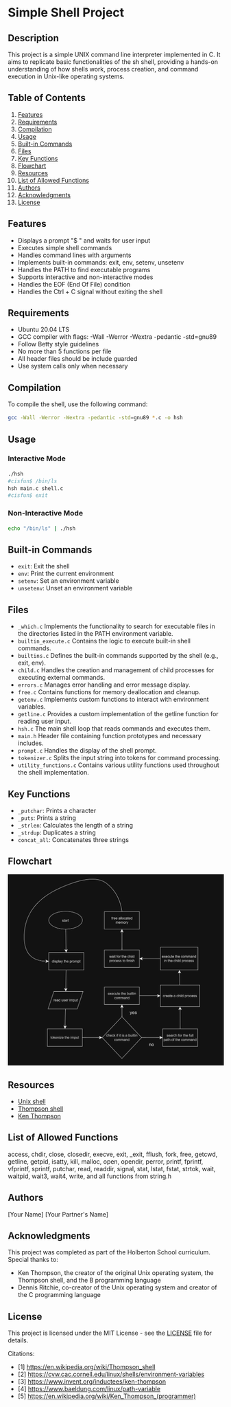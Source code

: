 # Simple Shell Project

## Description

This project is a simple UNIX command line interpreter implemented in C. It aims to replicate basic functionalities of the sh shell, providing a hands-on understanding of how shells work, process creation, and command execution in Unix-like operating systems.

## Table of Contents
1. [Features](#features)
2. [Requirements](#requirements)
3. [Compilation](#compilation)
4. [Usage](#usage)
5. [Built-in Commands](#built-in-commands)
6. [Files](#files)
7. [Key Functions](#key-functions)
8. [Flowchart](#flowchart)
9. [Resources](#resources)
10. [List of Allowed Functions](#list-of-allowed-functions)
11. [Authors](#authors)
12. [Acknowledgments](#acknowledgments)
13. [License](#license)

## Features

- Displays a prompt "$ " and waits for user input
- Executes simple shell commands
- Handles command lines with arguments
- Implements built-in commands: exit, env, setenv, unsetenv
- Handles the PATH to find executable programs
- Supports interactive and non-interactive modes
- Handles the EOF (End Of File) condition
- Handles the Ctrl + C signal without exiting the shell

## Requirements

- Ubuntu 20.04 LTS
- GCC compiler with flags: -Wall -Werror -Wextra -pedantic -std=gnu89
- Follow Betty style guidelines
- No more than 5 functions per file
- All header files should be include guarded
- Use system calls only when necessary

## Compilation

To compile the shell, use the following command:

```bash
gcc -Wall -Werror -Wextra -pedantic -std=gnu89 *.c -o hsh
```

## Usage

### Interactive Mode

```bash
./hsh
#cisfun$ /bin/ls
hsh main.c shell.c
#cisfun$ exit
```

### Non-Interactive Mode

```bash
echo "/bin/ls" | ./hsh
```

## Built-in Commands

- `exit`: Exit the shell
- `env`: Print the current environment
- `setenv`: Set an environment variable
- `unsetenv`: Unset an environment variable

## Files

- `_which.c` Implements the functionality to search for executable files in the directories listed in the PATH environment variable.
- `builtin_execute.c` Contains the logic to execute built-in shell commands.
- `builtins.c` Defines the built-in commands supported by the shell (e.g., exit, env).
- `child.c` Handles the creation and management of child processes for executing external commands.
- `errors.c` Manages error handling and error message display.
- `free.c` Contains functions for memory deallocation and cleanup.
- `getenv.c` Implements custom functions to interact with environment variables.
- `getline.c` Provides a custom implementation of the getline function for reading user input.
- `hsh.c` The main shell loop that reads commands and executes them.
- `main.h` Header file containing function prototypes and necessary includes.
- `prompt.c` Handles the display of the shell prompt.
- `tokenizer.c` Splits the input string into tokens for command processing.
- `utility_functions.c` Contains various utility functions used throughout the shell implementation.

## Key Functions

- `_putchar`: Prints a character
- `_puts`: Prints a string
- `_strlen`: Calculates the length of a string
- `_strdup`: Duplicates a string
- `concat_all`: Concatenates three strings

## Flowchart

![Flowchart](/img/flowchart-simple-shell.png)


## Resources

- [Unix shell](https://en.wikipedia.org/wiki/Unix_shell)
- [Thompson shell](https://en.wikipedia.org/wiki/Thompson_shell)
- [Ken Thompson](https://en.wikipedia.org/wiki/Ken_Thompson)

## List of Allowed Functions

access, chdir, close, closedir, execve, exit, _exit, fflush, fork, free, getcwd, getline, getpid, isatty, kill, malloc, open, opendir, perror, printf, fprintf, vfprintf, sprintf, putchar, read, readdir, signal, stat, lstat, fstat, strtok, wait, waitpid, wait3, wait4, write, and all functions from string.h

## Authors

[Your Name]
[Your Partner's Name]

## Acknowledgments

This project was completed as part of the Holberton School curriculum. Special thanks to:

- Ken Thompson, the creator of the original Unix operating system, the Thompson shell, and the B programming language
- Dennis Ritchie, co-creator of the Unix operating system and creator of the C programming language

## License

This project is licensed under the MIT License - see the [LICENSE](LICENSE) file for details.

Citations:
- [1] https://en.wikipedia.org/wiki/Thompson_shell
- [2] https://cvw.cac.cornell.edu/linux/shells/environment-variables
- [3] https://www.invent.org/inductees/ken-thompson
- [4] https://www.baeldung.com/linux/path-variable
- [5] https://en.wikipedia.org/wiki/Ken_Thompson_(programmer)